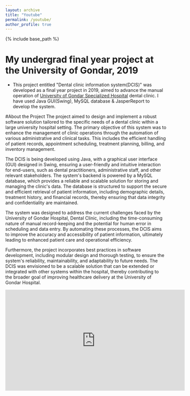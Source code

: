 ```yaml
---
layout: archive
title: "Youtube"
permalink: /youtube/
author_profile: true
---
```


{% include base_path %}
# My undergrad final year project at the University of Gondar, 2019
 * This project entitled "Dental clinic information system(DCIS)" was developed as a final year project in 2019, aimed to advance the manual operation of [University of Gondar Specialized Hospital](https://hospital.uog.edu.et/) dental clinic. I have used Java GUI(Swing), MySQL database & JasperReport to develop the system.

#About the Project
The project aimed to design and implement a robust software solution tailored to the specific needs of a dental clinic within a large university hospital setting. The primary objective of this system was to enhance the management of clinic operations through the automation of various administrative and clinical tasks. This includes the efficient handling of patient records, appointment scheduling, treatment planning, billing, and inventory management.

The DCIS is being developed using Java, with a graphical user interface (GUI) designed in Swing, ensuring a user-friendly and intuitive interaction for end-users, such as dental practitioners, administrative staff, and other relevant stakeholders. The system's backend is powered by a MySQL database, which provides a reliable and scalable solution for storing and managing the clinic's data. The database is structured to support the secure and efficient retrieval of patient information, including demographic details, treatment history, and financial records, thereby ensuring that data integrity and confidentiality are maintained.

The system was designed to address the current challenges faced by the University of Gondar Hospital, Dental Clinic, including the time-consuming nature of manual record-keeping and the potential for human error in scheduling and data entry. By automating these processes, the DCIS aims to improve the accuracy and accessibility of patient information, ultimately leading to enhanced patient care and operational efficiency.

Furthermore, the project incorporates best practices in software development, including modular design and thorough testing, to ensure the system's reliability, maintainability, and adaptability to future needs. The DCIS was envisioned to be a scalable solution that can be extended or integrated with other systems within the hospital, thereby contributing to the broader goal of improving healthcare delivery at the University of Gondar Hospital.
   
<iframe width="560" height="315" src="https://www.youtube.com/embed/7CgK-pLkk6k" title="YouTube video player" frameborder="0" allow="accelerometer; autoplay; clipboard-write; encrypted-media; gyroscope; picture-in-picture; web-share" allowfullscreen></iframe>
